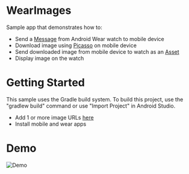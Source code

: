# WearImages
Sample app that demonstrates how to:

 - Send a [Message][2] from Android Wear watch to mobile device
 - Download image using [Picasso][1] on mobile device
 - Send downloaded image from mobile device to watch as an [Asset][3]
 - Display image on the watch

[1]: https://github.com/square/picasso
[2]: http://developer.android.com/training/wearables/data-layer/index.html
[3]: http://developer.android.com/training/wearables/data-layer/assets.html
[4]: https://github.com/sahilkhosla/WearImages/blob/master/mobile/src/main/java/com/sahilkhosla/wearimages/FetchImageService.java#L33

# Getting Started
This sample uses the Gradle build system. To build this project, use the "gradlew build" command or use "Import Project" in Android Studio.

 - Add 1 or more image URLs [here][4] 
 - Install mobile and wear apps

# Demo
![Demo](https://cloud.githubusercontent.com/assets/1442016/11321112/b44f5f94-9077-11e5-991f-472f181d27d5.gif
)
